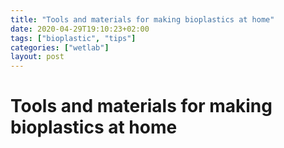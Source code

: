 ```yaml
---
title: "Tools and materials for making bioplastics at home"
date: 2020-04-29T19:10:23+02:00
tags: ["bioplastic", "tips"]
categories: ["wetlab"]
layout: post
---
```


# Tools and materials for making bioplastics at home
